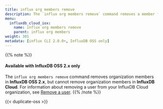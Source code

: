 ```yaml
---
title: influx org members remove
description: The `influx org members remove` command removes a member from an organization in InfluxDB.
menu:
  influxdb_cloud_iox:
    name: influx org members remove
    parent: influx org members
weight: 301
metadata: [influx CLI 2.0.0+, InfluxDB OSS only]
---
```


{{% note %}}
#### Available with InfluxDB OSS 2.x only
The `influx org members remove` command removes organization members in **InfluxDB OSS 2.x**,
but cannot remove organization members in **InfluxDB Cloud**.
For information about removing a user from your InfluxDB Cloud organization, see
[Remove a user](/influxdb/cloud/organizations/users/#remove-a-user-from-your-organization/).
{{% /note %}}

{{< duplicate-oss >}}
